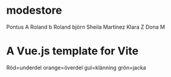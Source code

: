 # modestore

Pontus A
Roland b
Roland björn
Sheila Martinez
Klara Z
Dona M

# A Vue.js template for Vite

Röd=underdel
orange=överdel
gul=klänning
grön=jacka
